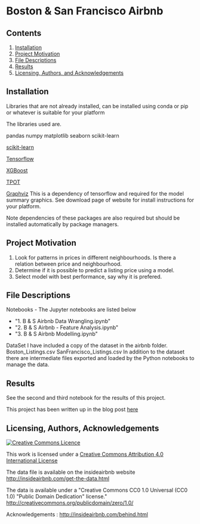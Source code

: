 # Boston & San Francisco Airbnb

## Contents

1. [Installation](#installation)
2. [Project Motivation](##project-motivation)
3. [File Descriptions](#file-descriptions)
4. [Results](#results)
5. [Licensing, Authors, and Acknowledgements](#Licensing,-Authors,-Acknowledgements)

## Installation

Libraries that are not already installed, can be installed using conda or pip or whatever is suitable for your platform

The libraries used are.

pandas
numpy
matplotlib
seaborn
scikit-learn

[scikit-learn](https://scikit-learn.org/stable/install.html)

[Tensorflow](http://www.tensorflow.org)

[XGBoost](https://xgboost.readthedocs.io/en/latest/index.html)

[TPOT](http://epistasislab.github.io/tpot/)

[Graphviz](https://graphviz.org)
This is a dependency of tensorflow and required for the model summary graphics. See download page of website for install instructions for your platform.

Note dependencies of these packages are also required but should be installed automatically by package managers.

## Project Motivation

1. Look for patterns in prices in different neighbourhoods. Is there a relation between price and neighbourhood.
2. Determine if it is possible to predict a listing price using a model.
3. Select model with best performance, say why it is prefered.

## File Descriptions

Notebooks  - The Jupyter notebooks are listed below

- "1. B & S Airbnb Data Wrangling.ipynb"
- "2. B & S Airbnb - Feature Analysis.ipynb"
- "3. B & S Airbnb Modelling.ipynb"

DataSet
I have included a copy of the dataset in the airbnb folder.
Boston_Listings.csv
SanFrancisco_Listings.csv
In addition to the dataset there are intermediate files exported and loaded by the Python notebooks to manage the data.

## Results

See the second and third notebook for the results of this project.

This project has been written up in the blog post [here](https://medium.com/@hj2048/predictive-modelling-accommodation-listing-prices-a0609dfc1342)

## Licensing, Authors, Acknowledgements

[![Creative Commons Licence](https://i.creativecommons.org/l/by/4.0/88x31.png)](http://creativecommons.org/licenses/by/4.0/)

This work is licensed under a [Creative Commons Attribution 4.0 International License](http://creativecommons.org/licenses/by/4.0/)

The data file is available on the insideairbnb website  <http://insideairbnb.com/get-the-data.html>

The data is available under a "Creative Commons CC0 1.0 Universal (CC0 1.0) "Public Domain Dedication" license." <http://creativecommons.org/publicdomain/zero/1.0/>

Acknowledgements : <http://insideairbnb.com/behind.html>
